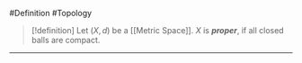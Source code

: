 #Definition #Topology 

> [!definition]
> Let $(X,d)$ be a [[Metric Space]]. $X$ is ***proper***, if all closed balls are compact.
---
